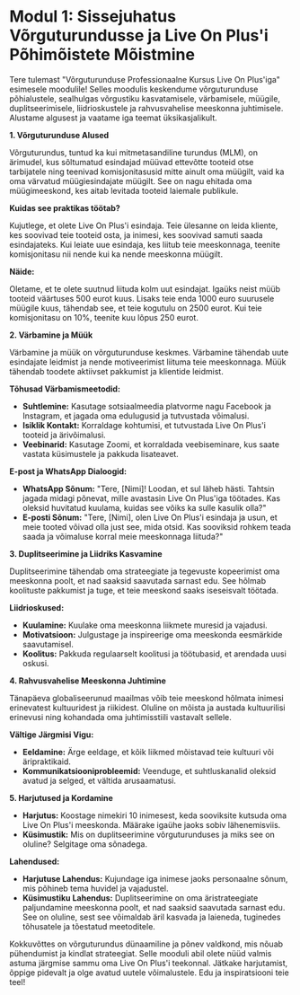 # **Modul 1: Sissejuhatus Võrguturundusse ja Live On Plus'i Põhimõistete Mõistmine**

Tere tulemast "Võrguturunduse Professionaalne Kursus Live On Plus'iga" esimesele moodulile! Selles moodulis keskendume võrguturunduse põhialustele, sealhulgas võrgustiku kasvatamisele, värbamisele, müügile, duplitseerimisele, liidrioskustele ja rahvusvahelise meeskonna juhtimisele. Alustame algusest ja vaatame iga teemat üksikasjalikult.

**1. Võrguturunduse Alused**

Võrguturundus, tuntud ka kui mitmetasandiline turundus (MLM), on ärimudel, kus sõltumatud esindajad müüvad ettevõtte tooteid otse tarbijatele ning teenivad komisjonitasusid mitte ainult oma müügilt, vaid ka oma värvatud müügiesindajate müügilt. See on nagu ehitada oma müügimeeskond, kes aitab levitada tooteid laiemale publikule.

**Kuidas see praktikas töötab?**

Kujutlege, et olete Live On Plus'i esindaja. Teie ülesanne on leida kliente, kes soovivad teie tooteid osta, ja inimesi, kes soovivad samuti saada esindajateks. Kui leiate uue esindaja, kes liitub teie meeskonnaga, teenite komisjonitasu nii nende kui ka nende meeskonna müügilt.

**Näide:**

Oletame, et te olete suutnud liituda kolm uut esindajat. Igaüks neist müüb tooteid väärtuses 500 eurot kuus. Lisaks teie enda 1000 euro suurusele müügile kuus, tähendab see, et teie kogutulu on 2500 eurot. Kui teie komisjonitasu on 10%, teenite kuu lõpus 250 eurot.

**2. Värbamine ja Müük**

Värbamine ja müük on võrguturunduse keskmes. Värbamine tähendab uute esindajate leidmist ja nende motiveerimist liituma teie meeskonnaga. Müük tähendab toodete aktiivset pakkumist ja klientide leidmist.

**Tõhusad Värbamismeetodid:**

- **Suhtlemine:** Kasutage sotsiaalmeedia platvorme nagu Facebook ja Instagram, et jagada oma edulugusid ja tutvustada võimalusi.
- **Isiklik Kontakt:** Korraldage kohtumisi, et tutvustada Live On Plus'i tooteid ja ärivõimalusi.
- **Veebinarid:** Kasutage Zoomi, et korraldada veebiseminare, kus saate vastata küsimustele ja pakkuda lisateavet.

**E-post ja WhatsApp Dialoogid:**

- **WhatsApp Sõnum:** "Tere, [Nimi]! Loodan, et sul läheb hästi. Tahtsin jagada midagi põnevat, mille avastasin Live On Plus'iga töötades. Kas oleksid huvitatud kuulama, kuidas see võiks ka sulle kasulik olla?"
- **E-posti Sõnum:** "Tere, [Nimi], olen Live On Plus'i esindaja ja usun, et meie tooted võivad olla just see, mida otsid. Kas sooviksid rohkem teada saada ja võimaluse korral meie meeskonnaga liituda?"

**3. Duplitseerimine ja Liidriks Kasvamine**

Duplitseerimine tähendab oma strateegiate ja tegevuste kopeerimist oma meeskonna poolt, et nad saaksid saavutada sarnast edu. See hõlmab koolituste pakkumist ja tuge, et teie meeskond saaks iseseisvalt töötada.

**Liidrioskused:**

- **Kuulamine:** Kuulake oma meeskonna liikmete muresid ja vajadusi.
- **Motivatsioon:** Julgustage ja inspireerige oma meeskonda eesmärkide saavutamisel.
- **Koolitus:** Pakkuda regulaarselt koolitusi ja töötubasid, et arendada uusi oskusi.

**4. Rahvusvahelise Meeskonna Juhtimine**

Tänapäeva globaliseerunud maailmas võib teie meeskond hõlmata inimesi erinevatest kultuuridest ja riikidest. Oluline on mõista ja austada kultuurilisi erinevusi ning kohandada oma juhtimisstiili vastavalt sellele.

**Vältige Järgmisi Vigu:**

- **Eeldamine:** Ärge eeldage, et kõik liikmed mõistavad teie kultuuri või äripraktikaid.
- **Kommunikatsiooniprobleemid:** Veenduge, et suhtluskanalid oleksid avatud ja selged, et vältida arusaamatusi.

**5. Harjutused ja Kordamine**

- **Harjutus:** Koostage nimekiri 10 inimesest, keda sooviksite kutsuda oma Live On Plus'i meeskonda. Määrake igaühe jaoks sobiv lähenemisviis.
- **Küsimustik:** Mis on duplitseerimine võrguturunduses ja miks see on oluline? Selgitage oma sõnadega.

**Lahendused:**

- **Harjutuse Lahendus:** Kujundage iga inimese jaoks personaalne sõnum, mis põhineb tema huvidel ja vajadustel.
- **Küsimustiku Lahendus:** Duplitseerimine on oma äristrateegiate paljundamine meeskonna poolt, et nad saaksid saavutada sarnast edu. See on oluline, sest see võimaldab äril kasvada ja laieneda, tuginedes tõhusatele ja tõestatud meetoditele.

Kokkuvõttes on võrguturundus dünaamiline ja põnev valdkond, mis nõuab pühendumist ja kindlat strateegiat. Selle mooduli abil olete nüüd valmis astuma järgmise sammu oma Live On Plus'i teekonnal. Jätkake harjutamist, õppige pidevalt ja olge avatud uutele võimalustele. Edu ja inspiratsiooni teie teel!